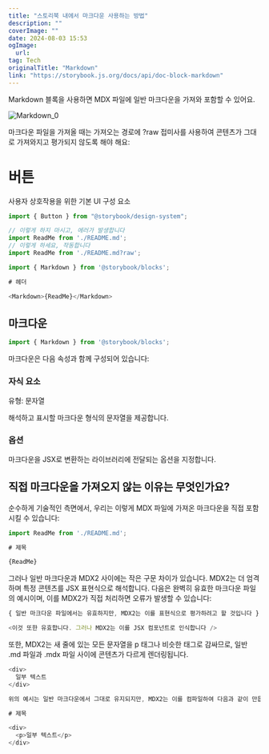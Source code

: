```yaml
---
title: "스토리북 내에서 마크다운 사용하는 방법"
description: ""
coverImage: ""
date: 2024-08-03 15:53
ogImage: 
  url: 
tag: Tech
originalTitle: "Markdown"
link: "https://storybook.js.org/docs/api/doc-block-markdown"
---
```





Markdown 블록을 사용하면 MDX 파일에 일반 마크다운을 가져와 포함할 수 있어요.

![Markdown_0](/assets/img/Markdown_0.png)

마크다운 파일을 가져올 때는 가져오는 경로에 ?raw 접미사를 사용하여 콘텐츠가 그대로 가져와지고 평가되지 않도록 해야 해요:

# 버튼

사용자 상호작용을 위한 기본 UI 구성 요소

```js
import { Button } from "@storybook/design-system";
```



```js
// 이렇게 하지 마시고, 에러가 발생합니다
import ReadMe from './README.md';
// 이렇게 하세요, 작동합니다
import ReadMe from './README.md?raw';

import { Markdown } from '@storybook/blocks';

# 헤더

<Markdown>{ReadMe}</Markdown>
```

## 마크다운

```js
import { Markdown } from '@storybook/blocks';
```

마크다운은 다음 속성과 함께 구성되어 있습니다:



### 자식 요소

유형: 문자열

해석하고 표시할 마크다운 형식의 문자열을 제공합니다.

### 옵션



마크다운을 JSX로 변환하는 라이브러리에 전달되는 옵션을 지정합니다.

## 직접 마크다운을 가져오지 않는 이유는 무엇인가요?

순수하게 기술적인 측면에서, 우리는 이렇게 MDX 파일에 가져온 마크다운을 직접 포함시킬 수 있습니다:

```js
import ReadMe from './README.md';

# 제목

{ReadMe}
```



그러나 일반 마크다운과 MDX2 사이에는 작은 구문 차이가 있습니다. MDX2는 더 엄격하며 특정 콘텐츠를 JSX 표현식으로 해석합니다. 다음은 완벽히 유효한 마크다운 파일의 예시이며, 이를 MDX2가 직접 처리하면 오류가 발생할 수 있습니다:

```js
{ 일반 마크다운 파일에서는 유효하지만, MDX2는 이를 표현식으로 평가하려고 할 것입니다 }

<이것 또한 유효합니다. 그러나 MDX2는 이를 JSX 컴포넌트로 인식합니다 />
```

또한, MDX2는 새 줄에 있는 모든 문자열을 p 태그나 비슷한 태그로 감싸므로, 일반 .md 파일과 .mdx 파일 사이에 콘텐츠가 다르게 렌더링됩니다.

```js
<div>
  일부 텍스트
</div>

위의 예시는 일반 마크다운에서 그대로 유지되지만, MDX2는 이를 컴파일하여 다음과 같이 만듭니다:

# 제목

<div>
  <p>일부 텍스트</p>
</div>
```